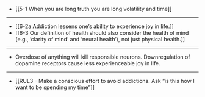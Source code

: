 - [[5-1 When you are long truth you are long volatility and time]]
---
- [[6-2a Addiction lessens one’s ability to experience joy in life.]]
- [[6-3 Our definition of health should also consider the health of mind (e.g., ’clarity of mind’ and ‘neural health’), not just physical health.]]
---
- Overdose of anything will kill responsible neurons. Downregulation of dopamine receptors cause less experienceable joy in life.
---
- [[RUL3 - Make a conscious effort to avoid addictions. Ask “is this how I want to be spending my time”]]
